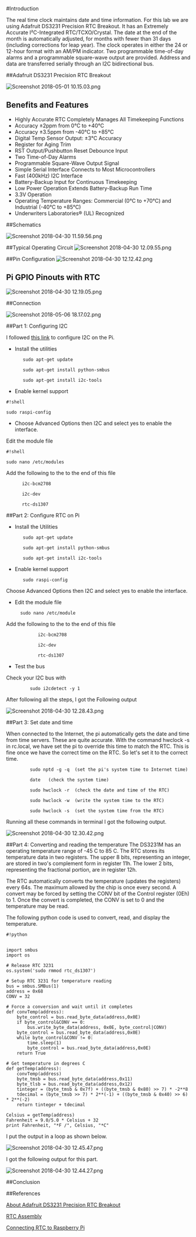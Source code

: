 #Introduction

The real time clock maintains date and time information. For this lab we are using Adafruit DS3231 Precision RTC Breakout. It has an Extremely Accurate I²C-Integrated RTC/TCXO/Crystal. The date at the end of the month is automatically adjusted, for months with fewer than 31 days (including corrections for leap year). The clock operates in either the 24 or 12-hour format with an AM/PM indicator. Two programmable time-of-day alarms and a programmable square-wave output are provided. Address and data are transferred serially through an I2C bidirectional bus.

##Adafruit DS3231 Precision RTC Breakout

![Screenshot 2018-05-01 10.15.03.png](https://bitbucket.org/repo/BgdaKR7/images/657605281-Screenshot%202018-05-01%2010.15.03.png)

## Benefits and Features 
* Highly Accurate RTC Completely Manages All Timekeeping Functions
* Accuracy ±2ppm from 0°C to +40°C
* Accuracy ±3.5ppm from -40°C to +85°C
* Digital Temp Sensor Output: ±3°C Accuracy
* Register for Aging Trim
* RST Output/Pushbutton Reset Debounce Input
* Two Time-of-Day Alarms
* Programmable Square-Wave Output Signal
* Simple Serial Interface Connects to Most Microcontrollers
* Fast (400kHz) I2C Interface
* Battery-Backup Input for Continuous Timekeeping
* Low Power Operation Extends Battery-Backup Run Time
* 3.3V Operation
* Operating Temperature Ranges: Commercial (0°C to +70°C) and Industrial (-40°C to +85°C)
* Underwriters Laboratories® (UL) Recognized

##Schematics

![Screenshot 2018-04-30 11.59.56.png](https://bitbucket.org/repo/BgdaKR7/images/1697195301-Screenshot%202018-04-30%2011.59.56.png)

##Typical Operating Circuit
![Screenshot 2018-04-30 12.09.55.png](https://bitbucket.org/repo/BgdaKR7/images/1266828269-Screenshot%202018-04-30%2012.09.55.png)

##Pin Configuration
![Screenshot 2018-04-30 12.12.42.png](https://bitbucket.org/repo/BgdaKR7/images/1255289002-Screenshot%202018-04-30%2012.12.42.png)

## Pi GPIO Pinouts with RTC
![Screenshot 2018-04-30 12.19.05.png](https://bitbucket.org/repo/BgdaKR7/images/3162830509-Screenshot%202018-04-30%2012.19.05.png)

##Connection

![Screenshot 2018-05-06 18.17.02.png](https://bitbucket.org/repo/BgdaKR7/images/2291408983-Screenshot%202018-05-06%2018.17.02.png)

##Part 1: Configuring I2C

I followed [this link](https://learn.adafruit.com/adafruits-raspberry-pi-lesson-4-gpio-setup/configuring-i2c
) to configure I2C on the Pi.


* Install the utilities

         sudo apt-get update

         sudo apt-get install python-smbus

         sudo apt-get install i2c-tools


* Enable kernel support

```
#!shell

sudo raspi-config
```

* Choose Advanced Options then I2C and select yes to enable the interface.

Edit the module file

```
#!shell

sudo nano /etc/modules
```

Add the following to the to the end of this file
           
          i2c-bcm2708

          i2c-dev

          rtc-ds1307
 


##Part 2: Configure RTC on Pi

* Install the Utilities
       
         sudo apt-get update

         sudo apt-get install python-smbus

         sudo apt-get install i2c-tools

* Enable kernel support
       
         sudo raspi-config

Choose Advanced Options then I2C and select yes to enable the interface.

* Edit the module file

        sudo nano /etc/module

Add the following to the to the end of this file

                i2c-bcm2708

                i2c-dev

                rtc-ds1307

* Test the bus

Check your I2C bus with
      
             sudo i2cdetect -y 1

After following all the steps, I got the Following output

![Screenshot 2018-04-30 12.28.43.png](https://bitbucket.org/repo/BgdaKR7/images/148155558-Screenshot%202018-04-30%2012.28.43.png)

##Part 3: Set date and time

When connected to the Internet, the pi automatically gets the date and time from time servers. These are quite accurate. With the command hwclock -s in rc.local, we have set the pi to override this time to match the RTC. This is fine once we have the correct time on the RTC. So let's set it to the correct time.

             sudo nptd -g -q  (set the pi's system time to Internet time)

             date   (check the system time)

             sudo hwclock -r  (check the date and time of the RTC)

             sudo hwclock -w  (write the system time to the RTC)

             sudo hwclock -s  (set the system time from the RTC)

Running all these commands in terminal I got the following output.

![Screenshot 2018-04-30 12.30.42.png](https://bitbucket.org/repo/BgdaKR7/images/2390713276-Screenshot%202018-04-30%2012.30.42.png)

##Part 4: Converting and reading the temperature
The DS3231M has an operating temperature range of -45 C to 85 C. The RTC stores its temperature data in two registers. The upper 8 bits, representing an integer, are stored in two's complement form in register 11h. The lower 2 bits, representing the fractional portion, are in register 12h.

The RTC automatically converts the temperature (updates the registers) every 64s. The maximum allowed by the chip is once every second. A convert may be forced by setting the CONV bit of the Control register (0Eh) to 1. Once the convert is completed, the CONV is set to 0 and the temperature may be read.

The following python code is used to convert, read, and display the temperature.


```
#!python


import smbus
import os

# Release RTC 3231
os.system('sudo rmmod rtc_ds1307')

# Setup RTC 3231 for temperature reading
bus = smbus.SMBus(1)
address = 0x68
CONV = 32

# Force a conversion and wait until it completes
def convTemp(address):
    byte_control = bus.read_byte_data(address,0x0E)
    if byte_control&CONV == 0:
        bus.write_byte_data(address, 0x0E, byte_control|CONV)
    byte_control = bus.read_byte_data(address,0x0E)
    while byte_control&CONV != 0:
        time.sleep(1)
        byte_control = bus.read_byte_data(address,0x0E)
    return True

# Get temperature in degrees C
def getTemp(address):
    convTemp(address)
    byte_tmsb = bus.read_byte_data(address,0x11)
    byte_tlsb = bus.read_byte_data(address,0x12)
    tinteger = (byte_tmsb & 0x7f) + ((byte_tmsb & 0x80) >> 7) * -2**8
    tdecimal = (byte_tmsb >> 7) * 2**(-1) + ((byte_tmsb & 0x40) >> 6) * 2**(-2)
    return tinteger + tdecimal

Celsius = getTemp(address)
Fahrenheit = 9.0/5.0 * Celsius + 32
print Fahrenheit, "*F /", Celsius, "*C"
```

I put the output in a loop as shown below. 

![Screenshot 2018-04-30 12.45.47.png](https://bitbucket.org/repo/BgdaKR7/images/1514071297-Screenshot%202018-04-30%2012.45.47.png)

I got the following output for this part.

![Screenshot 2018-04-30 12.44.27.png](https://bitbucket.org/repo/BgdaKR7/images/2417480648-Screenshot%202018-04-30%2012.44.27.png)

##Conclusion





##References

[About Adafruit DS3231 Precision RTC Breakout](https://cdn-shop.adafruit.com/product-files/3013/DS3231.pdf)

[RTC Assembly](https://learn.adafruit.com/adafruit-ds3231-precision-rtc-breakout/assembly)

[Connecting RTC to Raspberry Pi](http://www.intellamech.com/RaspberryPi-projects/rpi_RTCds3231)